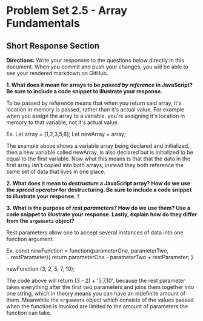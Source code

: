 # Problem Set 2.5 - Array Fundamentals
## Short Response Section

**Directions:**
Write your responses to the questions below directly in this document. When you commit and push your changes, you will be able to see your rendered markdown on GitHub.

**1. What does it mean for arrays to be _passed by reference_ in JavaScript? Be sure to include a code snippet to illustrate your response.**

To be passed by reference means that when you return said array, it's location in memory is passed, rather than it's actual value. 
For example when you assign the array to a variable, you're assigning it's location in memory to that variable, not it's actual value. 

Ex.
Let array = [1,2,3,5,8];
Let newArray = array;

The example above shows a variable array being declared and initialized, then a new variable called newArray, 
is also declared but is initialized to be equal to the first variable. Now what this means is that that the data in the first 
array isn't copied into both arrays, instead they both reference the same set of data that lives in one place.


**2. What does it mean to _destructure_ a JavaScript array? How do we use the _spread operator_ for destructuring. Be sure to include a code snippet to illustrate your response.**
f

**3. What is the purpose of _rest parameters_? How do we use them? Use a code snippet to illustrate your response. Lastly, explain how do they differ from the `arguments` object?**

Rest parameters allow one to accept several instances of data into one function argument. 

Ex.
const newFunction = function(parameterOne, parameterTwo, ...restParameter){
  return  parameterOne - parameterTwo + restParameter;
}

newFunction (3, 2, 5, 7, 10);

The code above will return (3 - 2) + '5,7,10', because the rest parameter takes everything after the first two parameters and joins them together 
into one string, which in theory means you can have an indefinite amount of them. Meanwhile the `arguments` object which consists of the values passed 
when the function is invoked are limited to the amount of parameters the function can take.

